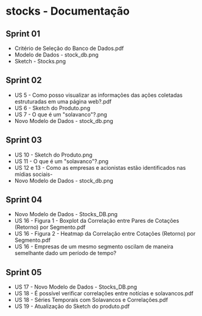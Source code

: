 ﻿# stocks - Documentação

## Sprint 01

 * Critério de Seleção do Banco de Dados.pdf
 * Modelo de Dados - stock_db.png
 * Sketch - Stocks.png

## Sprint 02

 * US 5 - Como posso visualizar as informações das ações coletadas estruturadas em uma página web?.pdf
 * US 6 - Sketch do Produto.png
 * US 7 - O que é um "solavanco"?.png
 * Novo Modelo de Dados - stock_db.png

## Sprint 03

 * US 10 - Sketch do Produto.png
 * US 11 - O que é um "solavanco"?.png
 * US 12 e 13 - Como as empresas e acionistas estão identificados nas mídias sociais-
 * Novo Modelo de Dados - stock_db.png

## Sprint 04

 * Novo Modelo de Dados - Stocks_DB.png
 * US 16 - Figura 1 - Boxplot da Correlação entre Pares de Cotações (Retorno) por Segmento.pdf
 * US 16 - Figura 2 - Heatmap da Correlação entre Cotações (Retorno) por Segmento.pdf
 * US 16 - Empresas de um mesmo segmento oscilam de maneira semelhante dado um período de tempo?

## Sprint 05

 * US 17 - Novo Modelo de Dados - Stocks_DB.png
 * US 18 - É possível verificar correlações entre notícias e solavancos.pdf
 * US 18 - Séries Temporais com Solavancos e Correlações.pdf
 * US 19 - Atualização do Sketch do produto.pdf
